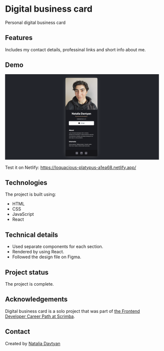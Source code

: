 # Digital business card

Personal digital business card

## Features
Includes my contact details, professinal links and short info about me.

## Demo
![The demonstration](images/digital-business-card.png)

Test it on Netlify: https://loquacious-platypus-a1ea68.netlify.app/

## Technologies
The project is built using:
* HTML
* CSS
* JavaScript
* React

## Technical details
* Used separate components for each section.
* Rendered by using React.
* Followed the design file on Figma.

## Project status
The project is complete.

## Acknowledgements
Digital business card is a solo project that was part of [the Frontend Developer Career Path at Scrimba](https://scrimba.com/learn/frontend).

## Contact
Created by [Natalia Davtyan](https://github.com/nataliadavtyan)